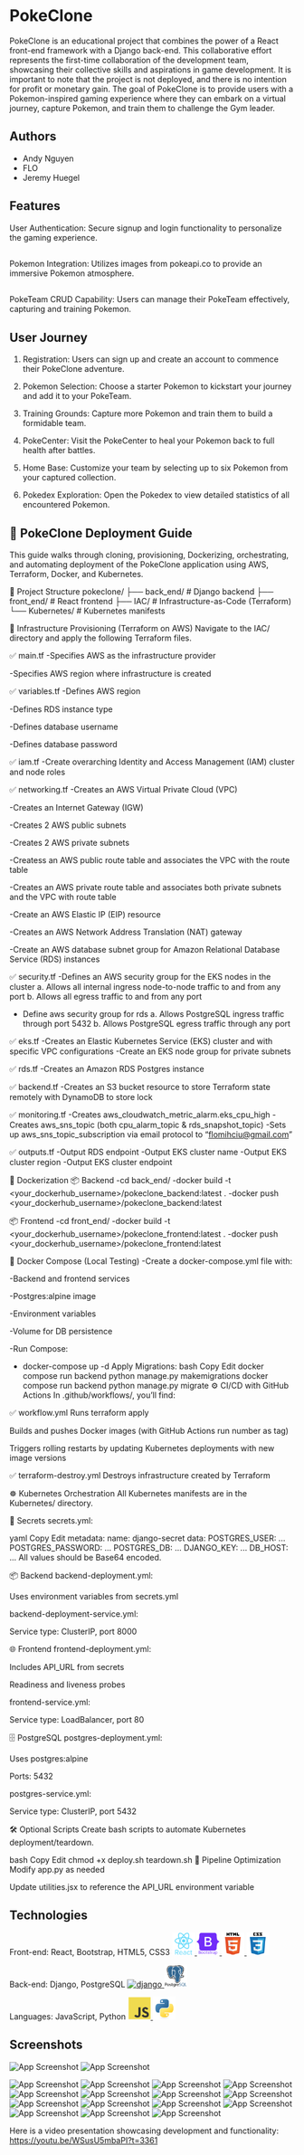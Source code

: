# PokeClone

PokeClone is an educational project that combines the power of a React front-end framework with a Django back-end. This collaborative effort represents the first-time collaboration of the development team, showcasing their collective skills and aspirations in game development. It is important to note that the project is not deployed, and there is no intention for profit or monetary gain. The goal of PokeClone is to provide users with a Pokemon-inspired gaming experience where they can embark on a virtual journey, capture Pokemon, and train them to challenge the Gym leader.

## Authors

- Andy Nguyen
- FLO
- Jeremy Huegel


## Features
User Authentication: Secure signup and login functionality to personalize the gaming experience.
##
Pokemon Integration: Utilizes images from pokeapi.co to provide an immersive Pokemon atmosphere.
##
PokeTeam CRUD Capability: Users can manage their PokeTeam effectively, capturing and training Pokemon.

## User Journey
1. Registration: Users can sign up and create an account to commence their PokeClone adventure.

2. Pokemon Selection: Choose a starter Pokemon to kickstart your journey and add it to your PokeTeam.

3. Training Grounds: Capture more Pokemon and train them to build a formidable team.

4. PokeCenter: Visit the PokeCenter to heal your Pokemon back to full health after battles.

5. Home Base: Customize your team by selecting up to six Pokemon from your captured collection.

6. Pokedex Exploration: Open the Pokedex to view detailed statistics of all encountered Pokemon.


## 🧬 PokeClone Deployment Guide
This guide walks through cloning, provisioning, Dockerizing, orchestrating, and automating deployment of the PokeClone application using AWS, Terraform, Docker, and Kubernetes.

📁 Project Structure
pokeclone/
├── back_end/         # Django backend
├── front_end/        # React frontend
├── IAC/              # Infrastructure-as-Code (Terraform)
└── Kubernetes/       # Kubernetes manifests


🔧 Infrastructure Provisioning (Terraform on AWS)
Navigate to the IAC/ directory and apply the following Terraform files.

✅ main.tf
-Specifies AWS as the infrastructure provider

-Specifies AWS region where infrastructure is created

✅ variables.tf
-Defines AWS region

-Defines RDS instance type

-Defines database username

-Defines database password


✅ iam.tf
-Create overarching Identity and Access Management (IAM) cluster and node roles


✅ networking.tf
-Creates an AWS Virtual Private Cloud (VPC)

-Creates an Internet Gateway (IGW)

-Creates 2 AWS public subnets

-Creates 2 AWS private subnets

-Createss an AWS public route table and associates the VPC with the route table

-Creates an AWS private route table and associates both private subnets and the VPC with route table 

-Create an AWS Elastic IP (EIP) resource

-Creates an AWS Network Address Translation (NAT) gateway

-Create an AWS database subnet group for Amazon Relational Database Service (RDS) instances


✅ security.tf
-Defines an AWS security group for the EKS nodes in the cluster
  a. Allows all internal ingress node-to-node traffic to and from any port
  b. Allows all egress traffic to and from any port

- Define aws security group for rds
  a. Allows PostgreSQL ingress traffic through port 5432
  b. Allows PostgreSQL egress traffic through any port



✅ eks.tf
-Creates an Elastic Kubernetes Service (EKS) cluster and with specific VPC configurations
-Create an EKS node group for private subnets

✅ rds.tf
-Creates an Amazon RDS Postgres instance


✅ backend.tf
-Creates an S3 bucket resource to store Terraform state remotely with DynamoDB to store lock


✅ monitoring.tf
-Creates aws_cloudwatch_metric_alarm.eks_cpu_high
-Creates aws_sns_topic (both cpu_alarm_topic & rds_snapshot_topic)
-Sets up aws_sns_topic_subscription via email protocol to “flomihciu@gmail.com”


✅ outputs.tf
-Output RDS endpoint
-Output EKS cluster name
-Output EKS cluster region 
-Output EKS cluster endpoint


🐳 Dockerization
📦 Backend
-cd back_end/
-docker build -t <your_dockerhub_username>/pokeclone_backend:latest .
-docker push <your_dockerhub_username>/pokeclone_backend:latest

📦 Frontend
-cd front_end/
-docker build -t <your_dockerhub_username>/pokeclone_frontend:latest .
-docker push <your_dockerhub_username>/pokeclone_frontend:latest

🧪 Docker Compose (Local Testing)
-Create a docker-compose.yml file with:

-Backend and frontend services

-Postgres:alpine image

-Environment variables

-Volume for DB persistence

-Run Compose:
- docker-compose up -d
Apply Migrations:
bash
Copy
Edit
docker compose run backend python manage.py makemigrations
docker compose run backend python manage.py migrate
⚙️ CI/CD with GitHub Actions
In .github/workflows/, you’ll find:

✅ workflow.yml
Runs terraform apply

Builds and pushes Docker images (with GitHub Actions run number as tag)

Triggers rolling restarts by updating Kubernetes deployments with new image versions

✅ terraform-destroy.yml
Destroys infrastructure created by Terraform

☸️ Kubernetes Orchestration
All Kubernetes manifests are in the Kubernetes/ directory.

🔐 Secrets
secrets.yml:

yaml
Copy
Edit
metadata:
  name: django-secret
data:
  POSTGRES_USER: ...
  POSTGRES_PASSWORD: ...
  POSTGRES_DB: ...
  DJANGO_KEY: ...
  DB_HOST: ...
All values should be Base64 encoded.

📦 Backend
backend-deployment.yml:

Uses environment variables from secrets.yml

backend-deployment-service.yml:

Service type: ClusterIP, port 8000

🌐 Frontend
frontend-deployment.yml:

Includes API_URL from secrets

Readiness and liveness probes

frontend-service.yml:

Service type: LoadBalancer, port 80

🗄️ PostgreSQL
postgres-deployment.yml:

Uses postgres:alpine

Ports: 5432

postgres-service.yml:

Service type: ClusterIP, port 5432

🛠 Optional Scripts
Create bash scripts to automate Kubernetes deployment/teardown.

bash
Copy
Edit
chmod +x deploy.sh teardown.sh
🚀 Pipeline Optimization
Modify app.py as needed

Update utilities.jsx to reference the API_URL environment variable


## Technologies

Front-end: React, Bootstrap, HTML5, CSS3
<a href="https://reactjs.org/" target="_blank" rel="noreferrer"> <img src="https://raw.githubusercontent.com/devicons/devicon/master/icons/react/react-original-wordmark.svg" alt="react" width="40" height="40"/> </a> <a href="https://getbootstrap.com" target="_blank" rel="noreferrer"> <img src="https://raw.githubusercontent.com/devicons/devicon/master/icons/bootstrap/bootstrap-plain-wordmark.svg" alt="bootstrap" width="40" height="40"/> </a>  <a href="https://www.w3.org/html/" target="_blank" rel="noreferrer"> <img src="https://raw.githubusercontent.com/devicons/devicon/master/icons/html5/html5-original-wordmark.svg" alt="html5" width="40" height="40"/> </a> <a href="https://www.w3schools.com/css/" target="_blank" rel="noreferrer"> <img src="https://raw.githubusercontent.com/devicons/devicon/master/icons/css3/css3-original-wordmark.svg" alt="css3" width="40" height="40"/> </a>

Back-end: Django, PostgreSQL
<a href="https://www.djangoproject.com/" target="_blank" rel="noreferrer"> <img src="https://cdn.worldvectorlogo.com/logos/django.svg" alt="django" width="40" height="40"/> </a> <a href="https://www.postgresql.org" target="_blank" rel="noreferrer"> <img src="https://raw.githubusercontent.com/devicons/devicon/master/icons/postgresql/postgresql-original-wordmark.svg" alt="postgresql" width="40" height="40"/> </a> 

Languages: JavaScript, Python
<a href="https://developer.mozilla.org/en-US/docs/Web/JavaScript" target="_blank" rel="noreferrer"> <img src="https://raw.githubusercontent.com/devicons/devicon/master/icons/javascript/javascript-original.svg" alt="javascript" width="40" height="40"/> </a><a href="https://www.python.org" target="_blank" rel="noreferrer"> <img src="https://raw.githubusercontent.com/devicons/devicon/master/icons/python/python-original.svg" alt="python" width="40" height="40"/> </a>

<!-- <p align="left">    </p> -->

## Screenshots

![App Screenshot](drawsql-pokeclone.png)
![App Screenshot](tldraw-pokeclone.png)

![App Screenshot](/PC_Screenshots/PC_Landing.png)
![App Screenshot](/PC_Screenshots/PC_Sign_Up.png)
![App Screenshot](/PC_Screenshots/PC_Log_In.png)
![App Screenshot](/PC_Screenshots/PC_Home.png)
![App Screenshot](/PC_Screenshots/PC_Starter.png)
![App Screenshot](/PC_Screenshots/PC_Intro.png)
![App Screenshot](/PC_Screenshots/PC_Map.png)
![App Screenshot](/PC_Screenshots/PC_House.png)
![App Screenshot](/PC_Screenshots/PC_Pokedex.png)
![App Screenshot](/PC_Screenshots/PC_Battle.png)
![App Screenshot](/PC_Screenshots/PC_Change_Pokemon.png)
![App Screenshot](/PC_Screenshots/PC_Victory.png)
![App Screenshot](/PC_Screenshots/PC_PokeCenter.png)
![App Screenshot](/PC_Screenshots/PC_Gym.png)
![App Screenshot](/PC_Screenshots/PC_Gameover.png)

Here is a video presentation showcasing development and functionality: https://youtu.be/WSusU5mbaPI?t=3361
